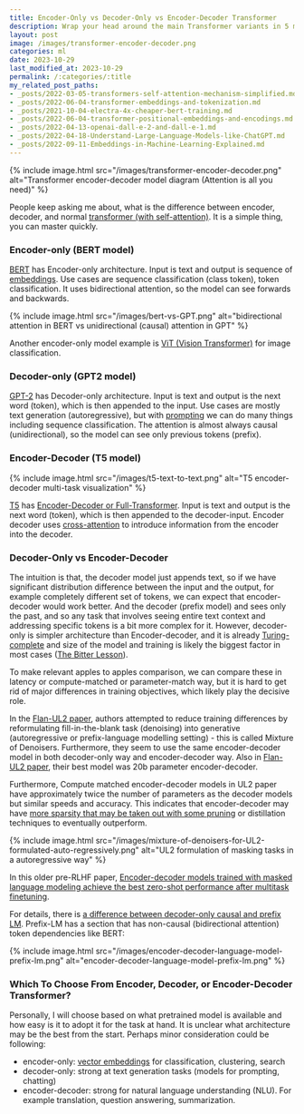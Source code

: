 ```yaml
---
title: Encoder-Only vs Decoder-Only vs Encoder-Decoder Transformer
description: Wrap your head around the main Transformer variants in 5 minutes.
layout: post
image: /images/transformer-encoder-decoder.png
categories: ml
date: 2023-10-29
last_modified_at: 2023-10-29
permalink: /:categories/:title
my_related_post_paths:
- _posts/2022-03-05-transformers-self-attention-mechanism-simplified.md
- _posts/2022-06-04-transformer-embeddings-and-tokenization.md
- _posts/2021-10-04-electra-4x-cheaper-bert-training.md
- _posts/2022-06-04-transformer-positional-embeddings-and-encodings.md
- _posts/2022-04-13-openai-dall-e-2-and-dall-e-1.md
- _posts/2022-04-18-Understand-Large-Language-Models-like-ChatGPT.md
- _posts/2022-09-11-Embeddings-in-Machine-Learning-Explained.md
---
```


{% include image.html src="/images/transformer-encoder-decoder.png" alt="Transformer encoder-decoder model diagram (Attention is all you need)" %}


People keep asking me about, what is the difference between encoder, decoder, and normal [transformer (with self-attention)](/ml/transformers-self-attention-mechanism-simplified).
It is a simple thing, you can master quickly.

### Encoder-only (BERT model)
[BERT](https://aclanthology.org/N19-1423/) has Encoder-only architecture.
Input is text and output is sequence of [embeddings](/ml/Embeddings-in-Machine-Learning-Explained).
Use cases are sequence classification (class token), token classification.
It uses bidirectional attention, so the model can see forwards and backwards.

{% include image.html src="/images/bert-vs-GPT.png" alt="bidirectional attention in BERT vs unidirectional (causal) attention in GPT" %}


Another encoder-only model example is [ViT (Vision Transformer)](https://arxiv.org/pdf/2010.11929.pdf) for image classification.


### Decoder-only (GPT2 model)
[GPT-2](https://cdn.openai.com/better-language-models/language_models_are_unsupervised_multitask_learners.pdf) has Decoder-only architecture.
Input is text and output is the next word (token), which is then appended to the input.
Use cases are mostly text generation (autoregressive), but with [prompting](/ml/Prompting-Techniques-That-Sqeeze-The-Best-Out-of-Your-LLM) we can do many things including sequence classification.
The attention is almost always causal (unidirectional), so the model can see only previous tokens (prefix). 



### Encoder-Decoder (T5 model)
{% include image.html src="/images/t5-text-to-text.png" alt="T5 encoder-decoder multi-task visualization" %}

[T5](https://arxiv.org/abs/1910.10683) has [Encoder-Decoder or Full-Transformer](https://arxiv.org/abs/1706.03762).
Input is text and output is the next word (token), which is then appended to the decoder-input.
Encoder decoder uses [cross-attention](/ml/cross-attention-in-transformer-architecture) to introduce information from the encoder into the decoder.


### Decoder-Only vs Encoder-Decoder
The intuition is that, the decoder model just appends text, so if we have significant distribution difference between the input and the output, for example completely different set of tokens, we can expect that encoder-decoder would work better. And the decoder (prefix model) and sees only the past, and so any task that involves seeing entire text context and addressing specific tokens is a bit more complex for it. However, decoder-only is simpler architecture than Encoder-decoder, and it is already [Turing-complete](https://arxiv.org/pdf/2305.17026.pdf) and size of the model and training is likely the biggest factor in most cases ([The Bitter Lesson](http://www.incompleteideas.net/IncIdeas/BitterLesson.html)). 

To make relevant apples to apples comparison, we can compare these in latency or compute-matched or parameter-match way, but it is hard to get rid of major differences in training objectives, which likely play the decisive role.

In the [Flan-UL2 paper](https://arxiv.org/abs/2205.05131), authors attempted to reduce training differences by reformulating fill-in-the-blank task (denoising) into generative (autoregressive or prefix-language modelling setting) - this is called Mixture of Denoisers. Furthermore, they seem to use the same encoder-decoder model in both decoder-only way and encoder-decoder way. Also in [Flan-UL2 paper](https://arxiv.org/abs/2205.05131), their best model was 20b parameter encoder-decoder.

Furthermore, Compute matched encoder-decoder models in UL2 paper have approximately twice the number of parameters as the decoder models but similar speeds and accuracy. This indicates that encoder-decoder may have [more sparsity that may be taken out with some pruning](/ml/Neural-Network-Pruning-Explained) or distillation techniques to eventually outperform.


{% include image.html src="/images/mixture-of-denoisers-for-UL2-formulated-auto-regressively.png" alt="UL2 formulation of masking tasks in a autoregressive way" %}


In this older pre-RLHF paper, [Encoder-decoder models trained with masked language modeling achieve the best zero-shot performance after multitask finetuning](https://arxiv.org/pdf/2204.05832.pdf).


For details, there is [a difference between decoder-only causal and prefix LM](https://arxiv.org/pdf/1910.10683.pdf). Prefix-LM has a section that has non-causal (bidirectional attention) token dependencies like BERT:

{% include image.html src="/images/encoder-decoder-language-model-prefix-lm.png" alt="encoder-decoder-language-model-prefix-lm.png" %}


### Which To Choose From Encoder, Decoder, or Encoder-Decoder Transformer?
Personally, I will choose based on what pretrained model is available and how easy is it to adopt it for the task at hand.
It is unclear what architecture may be the best from the start. Perhaps minor consideration could be following:

- encoder-only: [vector embeddings](/ml/Embeddings-in-Machine-Learning-Explained) for classification, clustering, search
- decoder-only: strong at text generation tasks (models for prompting, chatting)
- encoder-decoder: strong for natural language understanding (NLU). For example translation, question answering, summarization.

